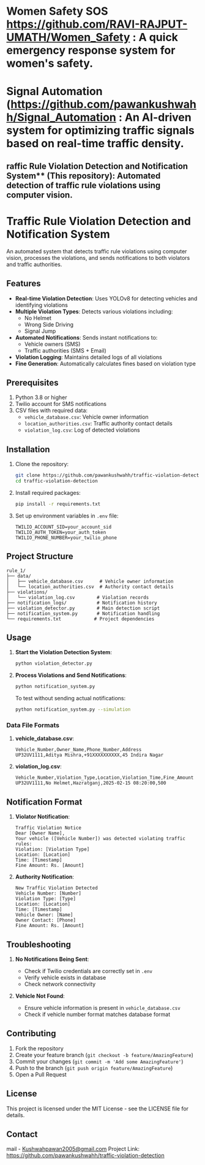 # Women Safety SOS https://github.com/RAVI-RAJPUT-UMATH/Women_Safety : A quick emergency response system for women's safety.
# Signal Automation (https://github.com/pawankushwahh/Signal_Automation : An AI-driven system for optimizing traffic signals based on real-time traffic density.
## raffic Rule Violation Detection and Notification System** (This repository): Automated detection of traffic rule violations using computer vision.


# Traffic Rule Violation Detection and Notification System

An automated system that detects traffic rule violations using computer vision, processes the violations, and sends notifications to both violators and traffic authorities.

## Features

- **Real-time Violation Detection**: Uses YOLOv8 for detecting vehicles and identifying violations
- **Multiple Violation Types**: Detects various violations including:
  - No Helmet
  - Wrong Side Driving
  - Signal Jump
- **Automated Notifications**: Sends instant notifications to:
  - Vehicle owners (SMS)
  - Traffic authorities (SMS + Email)
- **Violation Logging**: Maintains detailed logs of all violations
- **Fine Generation**: Automatically calculates fines based on violation type

## Prerequisites

1. Python 3.8 or higher
2. Twilio account for SMS notifications
3. CSV files with required data:
   - `vehicle_database.csv`: Vehicle owner information
   - `location_authorities.csv`: Traffic authority contact details
   - `violation_log.csv`: Log of detected violations

## Installation

1. Clone the repository:
   ```bash
   git clone https://github.com/pawankushwahh/traffic-violation-detection.git
   cd traffic-violation-detection
   ```

2. Install required packages:
   ```bash
   pip install -r requirements.txt
   ```

3. Set up environment variables in `.env` file:
   ```
   TWILIO_ACCOUNT_SID=your_account_sid
   TWILIO_AUTH_TOKEN=your_auth_token
   TWILIO_PHONE_NUMBER=your_twilio_phone
   ```

## Project Structure

```
rule_1/
├── data/
│   ├── vehicle_database.csv      # Vehicle owner information
│   └── location_authorities.csv  # Authority contact details
├── violations/
│   └── violation_log.csv        # Violation records
├── notification_logs/           # Notification history
├── violation_detector.py        # Main detection script
├── notification_system.py       # Notification handling
└── requirements.txt            # Project dependencies
```

## Usage

1. **Start the Violation Detection System**:
   ```bash
   python violation_detector.py
   ```

2. **Process Violations and Send Notifications**:
   ```bash
   python notification_system.py
   ```

   To test without sending actual notifications:
   ```bash
   python notification_system.py --simulation
   ```

### Data File Formats

1. **vehicle_database.csv**:
   ```
   Vehicle_Number,Owner_Name,Phone_Number,Address
   UP32UV1111,Aditya Mishra,+91XXXXXXXXXX,45 Indira Nagar
   ```

2. **violation_log.csv**:
   ```
   Vehicle_Number,Violation_Type,Location,Violation_Time,Fine_Amount
   UP32UV1111,No Helmet,Hazratganj,2025-02-15 08:20:00,500
   ```

## Notification Format

1. **Violator Notification**:
   ```
   Traffic Violation Notice
   Dear [Owner Name],
   Your vehicle ([Vehicle Number]) was detected violating traffic rules:
   Violation: [Violation Type]
   Location: [Location]
   Time: [Timestamp]
   Fine Amount: Rs. [Amount]
   ```

2. **Authority Notification**:
   ```
   New Traffic Violation Detected
   Vehicle Number: [Number]
   Violation Type: [Type]
   Location: [Location]
   Time: [Timestamp]
   Vehicle Owner: [Name]
   Owner Contact: [Phone]
   Fine Amount: Rs. [Amount]
   ```

## Troubleshooting

1. **No Notifications Being Sent**:
   - Check if Twilio credentials are correctly set in `.env`
   - Verify vehicle exists in database
   - Check network connectivity

2. **Vehicle Not Found**:
   - Ensure vehicle information is present in `vehicle_database.csv`
   - Check if vehicle number format matches database format

## Contributing

1. Fork the repository
2. Create your feature branch (`git checkout -b feature/AmazingFeature`)
3. Commit your changes (`git commit -m 'Add some AmazingFeature'`)
4. Push to the branch (`git push origin feature/AmazingFeature`)
5. Open a Pull Request

## License

This project is licensed under the MIT License - see the LICENSE file for details.

## Contact

mail - Kushwahpawan2005@gmail.com
Project Link: https://github.com/pawankushwahh/traffic-violation-detection
